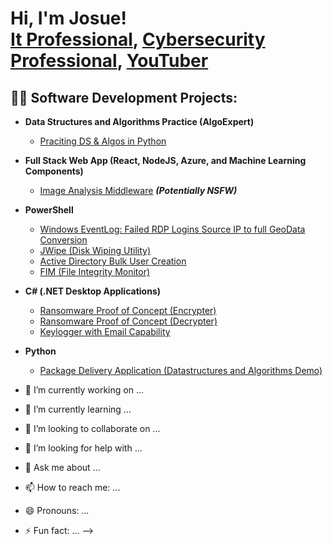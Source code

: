 <h1>Hi, I'm Josue! <br/><a href="https://github.com/joshmadakor1">It Professional</a>, <a href="https://www.linkedin.com/in/joshmadakor/">Cybersecurity Professional</a>, <a href="https://www.youtube.com/c/joshmadakor">YouTuber</a></h1>

<h2>👨‍💻 Software Development Projects:</h2>

- <b>Data Structures and Algorithms Practice (AlgoExpert)</b>
  - [Praciting DS & Algos in Python](https://github.com/josueCorralPro/Algorithms-Practice)
- <b>Full Stack Web App (React, NodeJS, Azure, and Machine Learning Components)</b>
  - [Image Analysis Middleware](https://github.com/JosueCorralPro/4chan-Image-Analysis-Middleware-C964) <b><i>(Potentially NSFW)</b></i>
- <b>PowerShell</b>
  - [Windows EventLog: Failed RDP Logins Source IP to full GeoData Conversion](https://github.com/JosueCorralPro/Sentinel-Lab)
  - [JWipe (Disk Wiping Utility)](https://github.com/JosueCorralPro/Jwipe.PowerShell)
  - [Active Directory Bulk User Creation](https://github.com/JosueCorralPro/AD_PS)
  - [FIM (File Integrity Monitor)](https://github.com/josuecorralpro/PowerShell-Integrity-FIM)
- <b>C# (.NET Desktop Applications)</b>
  - [Ransomware Proof of Concept (Encrypter)](https://github.com/josuecorralpro/EncrypterPOC)
  - [Ransomware Proof of Concept (Decrypter)](https://github.com/josuecorralpro/DecrypterPOC)
  - [Keylogger with Email Capability](https://github.com/josuecorralpro/Key-Logger-With-Email)
- <b>Python</b>
  - [Package Delivery Application (Datastructures and Algorithms Demo)](https://github.com/josuecorralpro/Package-Delivery-Pathfinding-Algorithm)

- 🔭 I’m currently working on ...
- 🌱 I’m currently learning ...
- 👯 I’m looking to collaborate on ...
- 🤔 I’m looking for help with ...
- 💬 Ask me about ...
- 📫 How to reach me: ...
- 😄 Pronouns: ...
- ⚡ Fun fact: ...
-->

